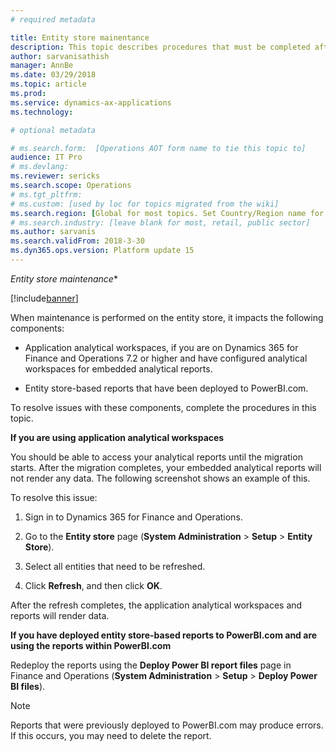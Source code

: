 ```yaml
---
# required metadata

title: Entity store mainentance
description: This topic describes procedures that must be completed after entity store maintenance.
author: sarvanisathish
manager: AnnBe
ms.date: 03/29/2018
ms.topic: article
ms.prod: 
ms.service: dynamics-ax-applications
ms.technology: 

# optional metadata

# ms.search.form:  [Operations AOT form name to tie this topic to]
audience: IT Pro
# ms.devlang: 
ms.reviewer: sericks
ms.search.scope: Operations
# ms.tgt_pltfrm: 
# ms.custom: [used by loc for topics migrated from the wiki]
ms.search.region: [Global for most topics. Set Country/Region name for localizations]
# ms.search.industry: [leave blank for most, retail, public sector]
ms.author: sarvanis
ms.search.validFrom: 2018-3-30
ms.dyn365.ops.version: Platform update 15
---
```


*Entity store maintenance**

[!include[banner](https://github.com/MicrosoftDocs/Dynamics-365-Operations/blob/master/articles/dev-itpro/includes/banner.md)]

When maintenance is performed on the entity store, it impacts the following components:

-   Application analytical workspaces, if you are on Dynamics 365 for Finance and Operations 7.2 or higher and have configured analytical workspaces for embedded analytical reports.

-   Entity store-based reports that have been deployed to PowerBI.com.

To resolve issues with these components, complete the procedures in this topic.

**If you are using application analytical workspaces**

You should be able to access your analytical reports until the migration starts. After the migration completes, your embedded analytical reports will not render any data. The following screenshot shows an example of this.

To resolve this issue:

1.  Sign in to Dynamics 365 for Finance and Operations.

2.  Go to the **Entity store** page (**System Administration** \> **Setup** \> **Entity Store**).

3.  Select all entities that need to be refreshed.

4.  Click **Refresh**, and then click **OK**.

After the refresh completes, the application analytical workspaces and reports will render data.

**If you have deployed entity store-based reports to PowerBI.com and are using the reports within PowerBI.com**

Redeploy the reports using the **Deploy Power BI report files** page in Finance and Operations (**System Administration** \> **Setup** \> **Deploy Power BI files**).

> [!Note]
> Reports that were previously deployed to PowerBI.com may produce errors. If this occurs, you may need to delete the report.
